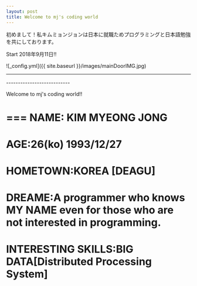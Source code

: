 ```yaml
---
layout: post
title: Welcome to mj's coding world
---
```


初めまして！私キムミョンジョンは日本に就職ためプログラミングと日本語勉強を共にしております。

Start 2018年9月11日‼

![_config.yml]({{ site.baseurl }}/images/mainDoorIMG.jpg)

---------------------------
<div>
<img>
</div>
---------------------------

Welcome to mj's coding world!!

===
NAME: **KIM MYEONG JONG**
===
AGE:**26(ko) 1993/12/27**
===
HOMETOWN:**KOREA [DEAGU]**
===
DREAME:**A programmer who knows MY NAME even for those who are not interested in programming.**
===
INTERESTING SKILLS:**BIG DATA[Distributed Processing System]**
===
